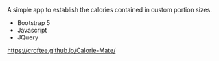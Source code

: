 A simple app to establish the calories contained in custom portion sizes.

* Bootstrap 5
* Javascript
* JQuery

https://croftee.github.io/Calorie-Mate/
